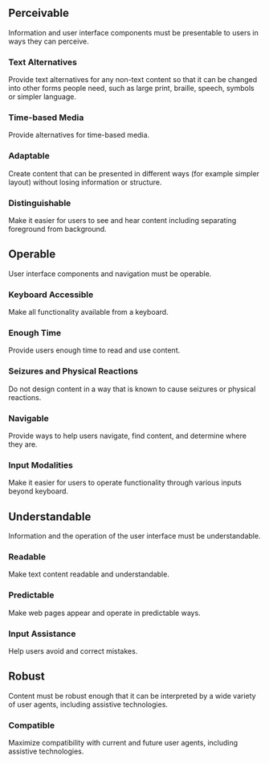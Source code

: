 ## Perceivable

Information and user interface components must be presentable to users in ways they can perceive.

### Text Alternatives

Provide text alternatives for any non-text content so that it can be changed into other forms people need, such as large print, braille, speech, symbols or simpler language.


### Time-based Media

Provide alternatives for time-based media.


### Adaptable

Create content that can be presented in different ways (for example simpler layout) without losing information or structure.


### Distinguishable

Make it easier for users to see and hear content including separating foreground from background.


## Operable

User interface components and navigation must be operable.

### Keyboard Accessible

Make all functionality available from a keyboard.


### Enough Time

Provide users enough time to read and use content.


### Seizures and Physical Reactions

Do not design content in a way that is known to cause seizures or physical reactions.


### Navigable

Provide ways to help users navigate, find content, and determine where they are.


### Input Modalities

Make it easier for users to operate functionality through various inputs beyond keyboard.


## Understandable

Information and the operation of the user interface must be understandable.

### Readable

Make text content readable and understandable.


### Predictable

Make web pages appear and operate in predictable ways.


### Input Assistance

Help users avoid and correct mistakes.


## Robust

Content must be robust enough that it can be interpreted by a wide variety of user agents, including assistive technologies.

### Compatible

Maximize compatibility with current and future user agents, including assistive technologies.


